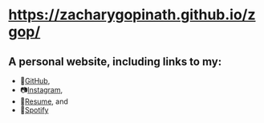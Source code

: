# https://zacharygopinath.github.io/zgop/
## A personal website, including links to my:
* 💾[GitHub](https://github.com/ZacharyGopinath),
* 📷[Instagram](https://www.instagram.com/zgop416/),
* 📜[Resume](https://github.com/ZacharyGopinath/zgop/blob/master/files/Z_Gopinath_Resume.pdf), and
* 🎵[Spotify](https://open.spotify.com/user/zgopi/playlists)

